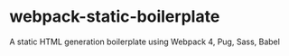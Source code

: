 # webpack-static-boilerplate
A static HTML generation boilerplate using Webpack 4, Pug, Sass, Babel
